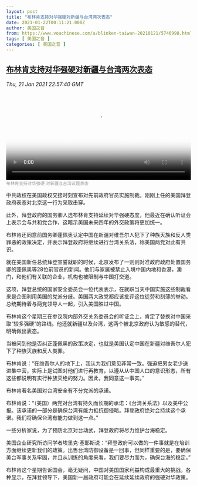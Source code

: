 ```yaml
---
layout: post
title: "布林肯支持对华强硬对新疆与台湾两次表态"
date: 2021-01-22T00:11:21.000Z
author: 美国之音
from: https://www.voachinese.com/a/blinken-taiwan-20210121/5746998.html
tags: [ 美国之音 ]
categories: [ 美国之音 ]
---
```

<!--1611274281000-->
[布林肯支持对华强硬对新疆与台湾两次表态](https://www.voachinese.com/a/blinken-taiwan-20210121/5746998.html)
------

<div>
<div><i>Thu, 21 Jan 2021 22:57:40 GMT</i></div><video poster="https://images.weserv.nl?url=gdb.voanews.com/b72811c8-32bb-4f6c-bca2-e6fd69ad8b51_tv_r1_s_w900.jpg" src="https://av.voanews.com/Videoroot/Pangeavideo/2021/01/b/b7/b72811c8-32bb-4f6c-bca2-e6fd69ad8b51_240p.mp4" style="width:100%" controls></video><div><small style="color: #999;">布林肯支持对华强硬 对新疆与台湾议题表态</small></div><p>中共政权在美国政权交接时刻宣布对先前政府官员实施制裁。刚刚上任的美国拜登政府表态对北京这一行为采取击穿。</p><p>此外，拜登政府的国务卿人选布林肯支持延续对华强硬态度，他最近在确认听证会上表示会与共和党合作，这暗示美国未来四年的外交政策将更加统一。</p><p>布林肯还同意前国务卿蓬佩奥认定中国在新疆对维吾尔人犯下了种族灭族和反人类罪恶的政策决定，并表示拜登政府将继续进行台湾关系法，称美国两党对此有共识。</p><p>就在美国新任总统拜登宣誓就职的时候，北京发布了一则则对准政府政府处置国务卿的蓬佩奥等28位前官员的新闻。他们与家属被禁止入境中国内地和香港，澳门，和他们有关联的企业，机构也被限制与中国打交道。</p><p>这项，拜登总统的国家安全委员会一位代表表示，在就职当天中国实施这些制裁看来是企图利用美国的党派分歧。美国两大政党都应该批评这位徒劳和刻薄的举动。总统期待着与两党领导人一起，引入美国胜过中国。</p><p>布林肯这个星期三在参议院内部外交关系委员会的听证会上，肯定了替换对中国采取“较多强硬”的路线。他还就新疆以及台湾，这两个被北京政府认为敏感的替代，明确做出表态。</p><p>当被问到他是否纠正蓬佩奥的政策决定，也就是美国认定中国在新疆对维吾尔人犯下了种族灭族和反人类罪。</p><p>布林肯说：“在维吾尔人的地下上，我认为我们意见非常一致。强迫把男女老少送进集中营，实际上是试图对他们进行再教育，以遵从从中国人口的意识形态，所有这些都说明有实行种族灭绝的努力。因此，我同意这一事实。”</p><p>布林肯著名美国对台湾安全有不分党派的承诺。</p><p>布林肯说：“（美国）两党对台湾有持久而长期的承诺：《台湾关系法》以及美中公报。该承诺的一部分是确保台湾有能力抵抗御侵略。拜登政府绝对会持续这个承诺。我们将确保台湾有能力做到这一点。”</p><p>一些分析家说，为了预防北京对台动武，拜登政府将尽力维护台海稳定。</p><p>美国企业研究所访问学者埃里克·塞耶斯说：“拜登政府可以做的一件事就是在培训方面继续更新我们的政策。出售台湾防御设备是一回事，但同样重要的是，要确保美台军事关系牢固，并且从训练的角度来看，我们要尽力而为，确保台海的稳定。”</p><p>布林肯这个星期告诉国会，毫无疑问，中国对美国国家利益构成最重大的挑战。各种显示，在拜登领导下，美国新一届政府可能会在延续延续政府的强硬对华政策。</p>
</div>
